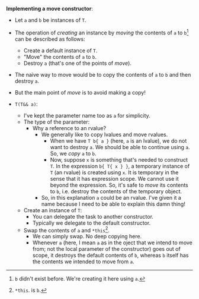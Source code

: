 **Implementing a move constructor**:

* Let `a` and `b` be instances of `T`.
* The operation of *creating* an instance by *moving* the contents of `a` to `b`[^1^] can be described as follows:
    * Create a default instance of `T`.
    * "Move" the contents of `a` to `b`.
    * Destroy `a` (that's one of the points of *move*).
        
* The naive way to move would be to copy the contents of `a` to `b` and then destroy `a`.
* But the main point of *move* is to avoid making a copy!

* `T(T&& a)`:
    * I've kept the parameter name too as `a` for simplicity.
    * The type of the parameter:
        * Why a reference to an rvalue?
            * We generally like to copy lvalues and move rvalues.
                * When we have `T b{ a }` (here, `a` is an lvalue), we do not want to destroy `a`. We should be able to continue using `a`. So, we *copy* `a` to `b`.
                * Now, suppose `x` is something that's needed to construct `T`. In the expression `b{ T{ x } }`, a temporary instance of `T` (an rvalue) is created using `x`. It is temporary in the sense that it has expression scope. We cannot use it beyond the expression. So, it's safe to *move* its contents to `b`, i.e. destroy the contents of the temporary object.
            * So, in this explanation `a` could be an rvalue. I've given it a name because I need to be able to explain this damn thing!
    * Create an instance of `T`:
        * You can delegate the task to another constructor.         
        * Typically we delegate to the default constructor.        
    * Swap the contents of `a` and `*this`[^2^].
        * We can simply swap. No deep copying here.
        * Whenever `a` (here, I mean `a` as in the oject that we intend to move from; not the local parameter of the constructor) goes out of scope, it destroys the default contents of `b`, whereas `b` itself has the contents we intended to move from `a`.        

[^1^]: `b` didn't exist before. We're creating it here using `a`.
[^2^]: `*this`. is `b`.
